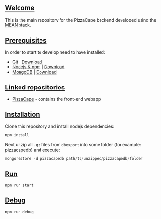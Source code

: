 ## [Welcome](#welcome)
This is the main repository for the PizzaCape backend developed using the [MEAN](http://mean.io/) stack.

## [Prerequisites](#prerequisites)
In order to start to develop need to have installed:

* [Git](https://git-scm.com/book/en/v2/Getting-Started-Installing-Git) | [Download](https://git-scm.com/)
* [Nodejs & npm](https://nodejs.org/en/download/) | [Download](https://nodejs.org/en/download/)
* [MongoDB](https://www.mongodb.com/) | [Download](https://docs.mongodb.com/manual/installation/)

## [Linked repositories](#linked-repositories)

* [PizzaCape](https://github.com/vanchoi/PizzaCape) - contains the front-end webapp

## [Installation](#installation)
Clone this repository and install nodejs dependencies:
```js
npm install
```

Next unzip all `.gz` files from `dbexport` into some folder (for example: pizzacapedb) and execute:
```js
mongorestore -d pizzacapedb path/to/unzipped/pizzacapedb/folder
```

## [Run](#run-server)
```js
npm run start
```
## [Debug](#debug-server)
```js
npm run debug
```